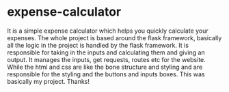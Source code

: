 # expense-calculator
It is a simple expense calculator which helps you quickly calculate your expenses.
The whole project is based around the flask framework, basically all the logic in the project is handled by the flask framework. It is responsible for taking in the inputs and calculating them and giving an output. It manages the inputs, get requests, routes etc for the website. While the html and css are like the bone structure and styling and are responsible for the styling and the buttons and inputs boxes. This was basically my project. Thanks!
